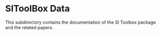 # SIToolBox Data

 This subdirectory contains the documentation of the SI Toolbox package and the related papers. 